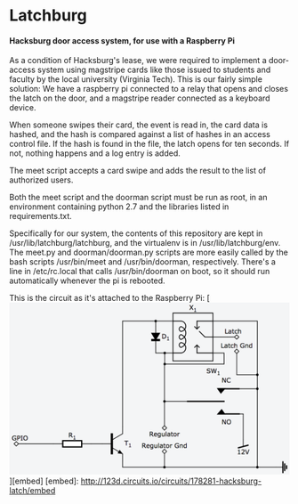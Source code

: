 # Latchburg #

#### Hacksburg door access system, for use with a Raspberry Pi ####

As a condition of Hacksburg's lease, we were required to implement a
door-access system using magstripe cards like those issued to students and
faculty by the local university (Virginia Tech). This is our fairly simple
solution: We have a raspberry pi connected to a relay that opens and closes the
latch on the door, and a magstripe reader connected as a keyboard device.

When someone swipes their card, the event is read in, the card data is hashed,
and the hash is compared against a list of hashes in an access control file.
If the hash is found in the file, the latch opens for ten seconds. If not,
nothing happens and a log entry is added.

The meet script accepts a card swipe and adds the result to the list of
authorized users.

Both the meet script and the doorman script must be run as root, in an
environment containing python 2.7 and the libraries listed in requirements.txt.

Specifically for our system, the contents of this repository are kept in
/usr/lib/latchburg/latchburg, and the virtualenv is in /usr/lib/latchburg/env.
The meet.py and doorman/doorman.py scripts are more easily called by the bash
scripts /usr/bin/meet and /usr/bin/doorman, respectively. There's a line in
/etc/rc.local that calls /usr/bin/doorman on boot, so it should run
automatically whenever the pi is rebooted.

This is the circuit as it's attached to the Raspberry Pi:
[![The circuit](circuit.png)][embed]
[embed]: http://123d.circuits.io/circuits/178281-hacksburg-latch/embed
